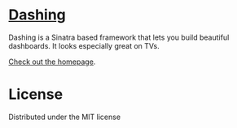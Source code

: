 # [Dashing](http://shopify.github.com/dashing)

Dashing is a Sinatra based framework that lets you build beautiful dashboards. It looks especially great on TVs.

[Check out the homepage](http://shopify.github.com/dashing).

# License
Distributed under the MIT license
